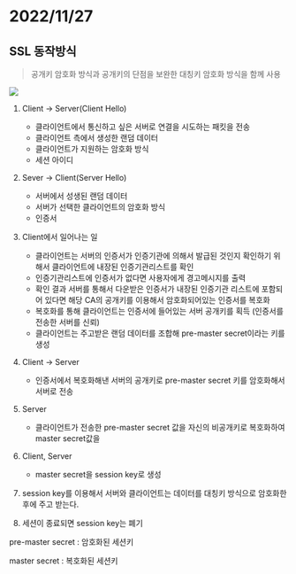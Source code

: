 # 2022/11/27

## SSL 동작방식

> 공개키 암호화 방식과 공개키의 단점을 보완한 대칭키 암호화 방식을 함께 사용

![](https://velog.velcdn.com/images/ririti/post/3467bfdb-fde0-4ba1-96cb-f63eaaf5677d/image.png)


1. Client -> Server(Client Hello)
   - 클라이언트에서 통신하고 싶은 서버로 연결을 시도하는 패킷을 전송
   - 클라이언트 측에서 생성한 랜덤 데이터
   - 클라이언트가 지원하는 암호화 방식
   - 세션 아이디

2. Sever -> Client(Server Hello)
   - 서버에서 성생된 랜덤 데이터
   - 서버가 선택한 클라이언트의 암호화 방식
   - 인증서

3. Client에서 일어나는 일
   - 클라이언트는 서버의 인증서가 인증기관에 의해서 발급된 것인지 확인하기 위해서 클라이언트에 내장된 인증기관리스트를 확인
   - 인증기관리스트에 인증서가 없다면 사용자에게 경고메시지를 출력
   - 확인 결과 서버를 통해서 다운받은 인증서가 내장된 인증기관 리스트에 포함되어 있다면 해당 CA의 공개키를 이용해서 암호화되어있는 인증서를 복호화
   - 복호화를 통해 클라이언트는 인증서에 들어있는 서버 공개키를 획득 (인증서를 전송한 서버를 신뢰)
   - 클라이언트는 주고받은 랜덤 데이터를 조합해 pre-master secret이라는 키를 생성

4. Client -> Server
   - 인증서에서 복호화해낸 서버의 공개키로 pre-master secret 키를 암호화해서 서버로 전송

5. Server
   - 클라이언트가 전송한 pre-master secret 값을 자신의 비공개키로 복호화하여 master secret값을

6. Client, Server
   - master secret을 session key로 생성

7.  session key를 이용해서 서버와 클라이언트는 데이터를 대칭키 방식으로 암호화한 후에 주고 받는다.

8. 세션이 종료되면 session key는 폐기


pre-master secret : 암호화된 세션키 

master secret : 복호화된 세션키
